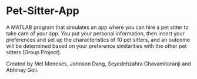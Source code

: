 # Pet-Sitter-App
A MATLAB program that simulates an app where you can hire a pet sitter to take care of your app. You put your personal information, then insert your preferences and set up the characteristics of 10 pet sitters, and an outcome will be determined based on your preference similarities with the other pet sitters (Group Project).

Created by Mel Meneses, Johnson Dang, Seyedehzahra Ghavamitoranji and Abhinay Goli.
